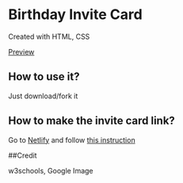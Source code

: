 # Birthday Invite Card
Created with HTML, CSS

[Preview](https://breadomaticc.github.io/birthdayinvitecard/)

## How to use it?

Just download/fork it

## How to make the invite card link?

Go to [Netlify](https://netlify.com) and follow [this instruction](https://www.youtube.com/watch?v=gaC-l9MAE9Q)

##Credit

w3schools, Google Image
